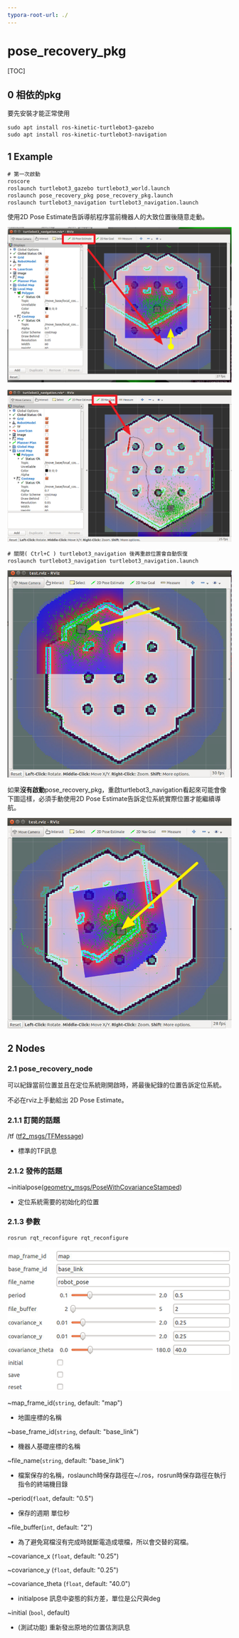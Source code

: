```yaml
---
typora-root-url: ./
---
```


# pose_recovery_pkg

[TOC]

## 0 相依的pkg

要先安裝才能正常使用

```shell
sudo apt install ros-kinetic-turtlebot3-gazebo
sudo apt install ros-kinetic-turtlebot3-navigation
```



## 1 Example

```shell
# 第一次啟動
roscore
roslaunch turtlebot3_gazebo turtlebot3_world.launch
roslaunch pose_recovery_pkg pose_recovery_pkg.launch
roslaunch turtlebot3_navigation turtlebot3_navigation.launch
```

使用2D Pose Estimate告訴導航程序當前機器人的大致位置後隨意走動。

![](./pic/001.png)

![](./pic/002.png)

```shell
# 關閉( Ctrl+C ) turtlebot3_navigation 後再重啟位置會自動恢復
roslaunch turtlebot3_navigation turtlebot3_navigation.launch
```

![](./pic/003.png)



如果**沒有啟動**pose_recovery_pkg，重啟turtlebot3_navigation看起來可能會像下圖這樣，必須手動使用2D Pose Estimate告訴定位系統實際位置才能繼續導航。

![](./pic/004.png)

## 2 Nodes

### 2.1 pose_recovery_node

可以紀錄當前位置並且在定位系統剛開啟時，將最後紀錄的位置告訴定位系統。

不必在rviz上手動給出 2D Pose Estimate。

### 2.1.1 訂閱的話題

/tf ([tf2_msgs/TFMessage](http://docs.ros.org/jade/api/tf2_msgs/html/msg/TFMessage.html))

- 標準的TF訊息

### 2.1.2 發佈的話題

~initialpose([geometry_msgs/PoseWithCovarianceStamped](http://docs.ros.org/melodic/api/geometry_msgs/html/msg/PoseWithCovarianceStamped.html))

- 定位系統需要的初始化的位置

### 2.1.3 參數

```shell
rosrun rqt_reconfigure rqt_reconfigure
```

![](./pic/005.png)

~map_frame_id(`string`, default: "map")

- 地圖座標的名稱

~base_frame_id(`string`, default: "base_link")

- 機器人基礎座標的名稱

~file_name(`string`, default: "base_link")

- 檔案保存的名稱，roslaunch時保存路徑在~/.ros，rosrun時保存路徑在執行指令的終端機目錄

~period(`float`, default: "0.5")

- 保存的週期 單位秒

~file_buffer(`int`, default: "2")

- 為了避免寫檔沒有完成時就斷電造成壞檔，所以會交替的寫檔。

~covariance_x (`float`, default: "0.25")

~covariance_y (`float`, default: "0.25")

~covariance_theta (`float`, default: "40.0")

- initialpose 訊息中姿態的斜方差，單位是公尺與deg

~initial (`bool`, default)

- (測試功能) 重新發出原地的位置估測訊息